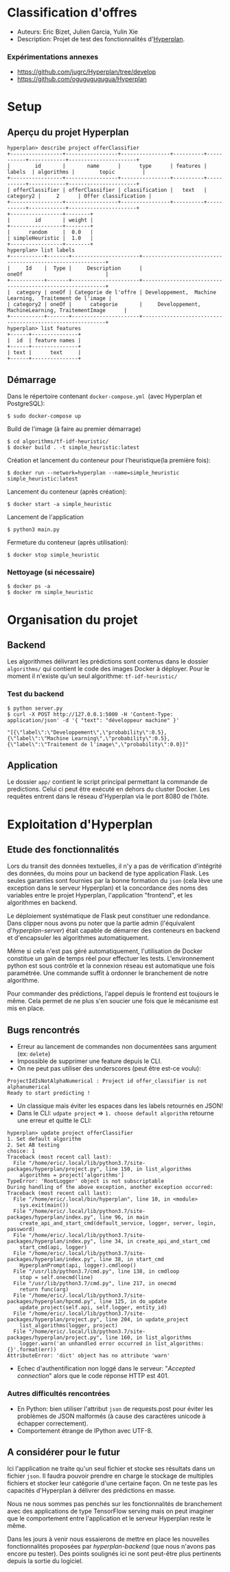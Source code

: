 # Classification d'offres

+ Auteurs: Eric Bizet, Julien Garcia, Yulin Xie
+ Description: Projet de test des fonctionnalités d'[Hyperplan](https://hyperplan.io/index.html). 


### Expérimentations annexes

+ https://github.com/jugrc/Hyperplan/tree/develop
+ https://github.com/ogugugugugua/Hyperplan

# Setup

## Aperçu du projet Hyperplan

```console
hyperplan> describe project offerClassifier
+-----------------+-----------------+----------------+----------+-----------+------------+----------------------+
|        id       |       name      |      type      | features |   labels  | algorithms |        topic         |
+-----------------+-----------------+----------------+----------+-----------+------------+----------------------+
| offerClassifier | offerClassifier | classification |   text   | category2 |     2      | Offer classification |
+-----------------+-----------------+----------------+----------+-----------+------------+----------------------+
+-----------------+--------+
|        id       | weight |
+-----------------+--------+
|      random     |  0.0   |
| simpleHeuristic |  1.0   |
+-----------------+--------+
hyperplan> list labels
+-----------+-------+----------------------+----------------------------------------------------------+
|     Id    |  Type |     Description      |                          oneOf                           |
+-----------+-------+----------------------+----------------------------------------------------------+
|  category | oneOf | Categorie de l'offre | Developpement,  Machine Learning,  Traitement de l'image |
| category2 | oneOf |      categorie       |     Developpement, MachineLearning, TraitementImage      |
+-----------+-------+----------------------+----------------------------------------------------------+
hyperplan> list features
+------+---------------+
|  id  | feature names |
+------+---------------+
| text |      text     |
+------+---------------+
```

## Démarrage

Dans le répertoire contenant `docker-compose.yml `(avec Hyperplan et PostgreSQL):

```console
$ sudo docker-compose up
```

Build de l'image (à faire au premier démarrage)

```console
$ cd algorithms/tf-idf-heuristic/
$ docker build . -t simple_heuristic:latest
```

Création et lancement du conteneur pour l'heuristique(la première fois):

```console
$ docker run --network=hyperplan --name=simple_heuristic simple_heuristic:latest
```

Lancement du conteneur (après création):

```console
$ docker start -a simple_heuristic
```

Lancement de l'application

```console
$ python3 main.py
```

Fermeture du conteneur (après utilisation):

```console
$ docker stop simple_heuristic
```

### Nettoyage (si nécessaire)

```console
$ docker ps -a
$ docker rm simple_heuristic
```


# Organisation du projet

## Backend

Les algorithmes délivrant les prédictions sont contenus dans le dossier `algorithms/` qui contient le code des images Docker à déployer. Pour le moment il n'existe qu'un seul algorithme: `tf-idf-heuristic/`

### Test du backend

```console
$ python server.py
$ curl -X POST http://127.0.0.1:5000 -H 'Content-Type: application/json' -d '{ "text": "développeur machine" }'
```

    "[{\"label\":\"Developpement\",\"probability\":0.5},{\"label\":\"Machine Learning\",\"probability\":0.5},{\"label\":\"Traitement de l'image\",\"probability\":0.0}]"

## Application

Le dossier `app/` contient le script principal permettant la commande de predictions. Celui ci peut être exécuté en dehors du cluster Docker. Les requêtes entrent dans le réseau d'Hyperplan via le port 8080 de l'hôte.


# Exploitation d'Hyperplan

## Etude des fonctionnalités

Lors du transit des données textuelles, il n'y a pas de vérification d'intégrité des données, du moins pour un backend de type application Flask. Les seules garanties sont fournies par la bonne formation du `json` (cela lève une exception dans le serveur Hyperplan) et la concordance des noms des variables entre le projet Hyperplan, l'application "frontend", et les algorithmes en backend.

Le déploiement systématique de Flask peut constituer une redondance. Dans clipper nous avons pu noter que la partie admin (l'équivalent d'*hyperplan-server*) était capable de démarrer des conteneurs en backend et d'encapsuler les algorithmes automatiquement.

Même si cela n'est pas géré automatiquement, l'utilisation de Docker constitue un gain de temps réel pour effectuer les tests. L'environnement python est sous contrôle et la connexion réseau est automatique une fois paramétrée. Une commande suffit à ordonner le branchement de notre algorithme.

Pour commander des prédictions, l'appel depuis le frontend est toujours le même. Cela permet de ne plus s'en soucier une fois que le mécanisme est mis en place.

## Bugs rencontrés

+ Erreur au lancement de commandes non documentées sans argument (ex: `delete`)
+ Impossible de supprimer une feature depuis le CLI.
+ On ne peut pas utiliser des underscores (peut être est-ce voulu):

```console
ProjectIdIsNotAlphaNumerical : Project id offer_classifier is not alphanumerical
Ready to start predicting ! 
```

+ Un classique mais éviter les espaces dans les labels retournés en JSON!
+ Dans le CLI: `udpate project` => `1. choose default algorithm` retourne une erreur et quitte le CLI:


```console
hyperplan> update project offerClassifier
1. Set default algorithm
2. Set AB testing
choice: 1
Traceback (most recent call last):
  File "/home/eric/.local/lib/python3.7/site-packages/hyperplan/project.py", line 150, in list_algorithms
    algorithms = project['algorithms']
TypeError: 'RootLogger' object is not subscriptable
During handling of the above exception, another exception occurred:
Traceback (most recent call last):
  File "/home/eric/.local/bin/hyperplan", line 10, in <module>
    sys.exit(main())
  File "/home/eric/.local/lib/python3.7/site-packages/hyperplan/index.py", line 96, in main
    create_api_and_start_cmd(default_service, logger, server, login, password)
  File "/home/eric/.local/lib/python3.7/site-packages/hyperplan/index.py", line 34, in create_api_and_start_cmd
    start_cmd(api, logger)
  File "/home/eric/.local/lib/python3.7/site-packages/hyperplan/index.py", line 38, in start_cmd
    HyperplanPrompt(api, logger).cmdloop()
  File "/usr/lib/python3.7/cmd.py", line 138, in cmdloop
    stop = self.onecmd(line)
  File "/usr/lib/python3.7/cmd.py", line 217, in onecmd
    return func(arg)
  File "/home/eric/.local/lib/python3.7/site-packages/hyperplan/hpcmd.py", line 125, in do_update
    update_project(self.api, self.logger, entity_id)
  File "/home/eric/.local/lib/python3.7/site-packages/hyperplan/project.py", line 204, in update_project
    list_algorithms(logger, project)
  File "/home/eric/.local/lib/python3.7/site-packages/hyperplan/project.py", line 160, in list_algorithms
    logger.warn('an unhandled error occurred in list_algorithms: {}'.format(err))
AttributeError: 'dict' object has no attribute 'warn'
```

+ Echec d'authentification non loggé dans le serveur: "*Accepted connection*" alors que le code réponse HTTP est 401.

### Autres difficultés rencontrées

+ En Python: bien utiliser l'attribut `json` de requests.post pour éviter les problèmes de JSON malformés (à cause des caractères unicode à échapper correctement).
+ Comportement étrange de IPython avec UTF-8.

## A considérer pour le futur

Ici l'application ne traite qu'un seul fichier et stocke ses résultats dans un fichier `json`. Il faudra pouvoir prendre en charge le stockage de multiples fichiers et stocker leur catégorie d'une certaine façon. On ne teste pas les capacités d'Hyperplan à délivrer des prédictions en masse.

Nous ne nous sommes pas penchés sur les fonctionnalités de branchement avec des applications de type TensorFlow serving mais on peut imaginer que le comportement entre l'application et le serveur Hyperplan reste le même.

Dans les jours à venir nous essaierons de mettre en place les nouvelles fonctionnalités proposées par *hyperplan-backend* (que nous n'avons pas encore pu tester). Des points soulignés ici ne sont peut-être plus pertinents depuis la sortie du logiciel.